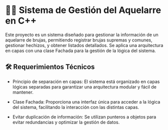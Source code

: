 # 🧙‍♀️ Sistema de Gestión del Aquelarre en C++

Este proyecto es un sistema diseñado para gestionar la información de un aquelarre de brujas, permitiendo registrar brujas supremas y comunes, gestionar hechizos, y obtener listados detallados. Se aplica una arquitectura en capas con una clase Fachada para la gestión de la lógica del sistema.

## 🛠️ Requerimientos Técnicos

- Principio de separación en capas:
El sistema está organizado en capas lógicas separadas para garantizar una arquitectura modular y fácil de mantener.

- Clase Fachada:
Proporciona una interfaz única para acceder a la lógica del sistema, facilitando la interacción con las distintas capas.

- Evitar duplicación de información:
Se utilizan punteros a objetos para evitar redundancias y optimizar la gestión de datos.
